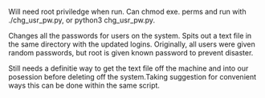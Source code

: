 Will need root priviledge when run. Can chmod exe. perms and run with ./chg_usr_pw.py, or python3 chg_usr_pw.py.

Changes all the passwords for users on the system. Spits out a text file in the same directory with the updated logins. Originally, all users were given random passwords, but root is given known password to prevent disaster.

Still needs a definitie way to get the text file off the machine and into our posession before deleting off the system.Taking suggestion for convenient ways this can be done within the same script.
